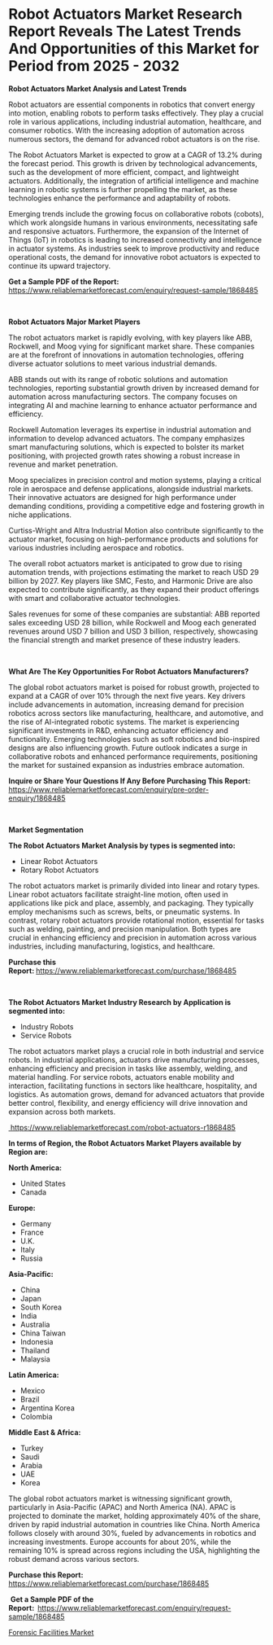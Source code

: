 <p><h1>Robot Actuators Market Research Report Reveals The Latest Trends And Opportunities of this Market for Period from 2025 - 2032</h1></p><p><strong>Robot Actuators Market Analysis and Latest Trends</strong></p>
<p><p>Robot actuators are essential components in robotics that convert energy into motion, enabling robots to perform tasks effectively. They play a crucial role in various applications, including industrial automation, healthcare, and consumer robotics. With the increasing adoption of automation across numerous sectors, the demand for advanced robot actuators is on the rise.</p><p>The Robot Actuators Market is expected to grow at a CAGR of 13.2% during the forecast period. This growth is driven by technological advancements, such as the development of more efficient, compact, and lightweight actuators. Additionally, the integration of artificial intelligence and machine learning in robotic systems is further propelling the market, as these technologies enhance the performance and adaptability of robots.</p><p>Emerging trends include the growing focus on collaborative robots (cobots), which work alongside humans in various environments, necessitating safe and responsive actuators. Furthermore, the expansion of the Internet of Things (IoT) in robotics is leading to increased connectivity and intelligence in actuator systems. As industries seek to improve productivity and reduce operational costs, the demand for innovative robot actuators is expected to continue its upward trajectory.</p></p>
<p><strong>Get a Sample PDF of the Report:&nbsp;</strong> <a href="https://www.reliablemarketforecast.com/enquiry/request-sample/1868485?utm_campaign=1134&utm_medium=2&utm_source=Github&utm_content=ia&utm_term=16022025&utm_id=robot-actuators">https://www.reliablemarketforecast.com/enquiry/request-sample/1868485</a></p>
<p>&nbsp;</p>
<p><strong>Robot Actuators Major Market Players</strong></p>
<p><p>The robot actuators market is rapidly evolving, with key players like ABB, Rockwell, and Moog vying for significant market share. These companies are at the forefront of innovations in automation technologies, offering diverse actuator solutions to meet various industrial demands. </p><p>ABB stands out with its range of robotic solutions and automation technologies, reporting substantial growth driven by increased demand for automation across manufacturing sectors. The company focuses on integrating AI and machine learning to enhance actuator performance and efficiency. </p><p>Rockwell Automation leverages its expertise in industrial automation and information to develop advanced actuators. The company emphasizes smart manufacturing solutions, which is expected to bolster its market positioning, with projected growth rates showing a robust increase in revenue and market penetration.</p><p>Moog specializes in precision control and motion systems, playing a critical role in aerospace and defense applications, alongside industrial markets. Their innovative actuators are designed for high performance under demanding conditions, providing a competitive edge and fostering growth in niche applications.</p><p>Curtiss-Wright and Altra Industrial Motion also contribute significantly to the actuator market, focusing on high-performance products and solutions for various industries including aerospace and robotics.</p><p>The overall robot actuators market is anticipated to grow due to rising automation trends, with projections estimating the market to reach USD 29 billion by 2027. Key players like SMC, Festo, and Harmonic Drive are also expected to contribute significantly, as they expand their product offerings with smart and collaborative actuator technologies.</p><p>Sales revenues for some of these companies are substantial: ABB reported sales exceeding USD 28 billion, while Rockwell and Moog each generated revenues around USD 7 billion and USD 3 billion, respectively, showcasing the financial strength and market presence of these industry leaders.</p></p>
<p>&nbsp;</p>
<p><strong>What Are The Key Opportunities For Robot Actuators Manufacturers?</strong></p>
<p><p>The global robot actuators market is poised for robust growth, projected to expand at a CAGR of over 10% through the next five years. Key drivers include advancements in automation, increasing demand for precision robotics across sectors like manufacturing, healthcare, and automotive, and the rise of AI-integrated robotic systems. The market is experiencing significant investments in R&D, enhancing actuator efficiency and functionality. Emerging technologies such as soft robotics and bio-inspired designs are also influencing growth. Future outlook indicates a surge in collaborative robots and enhanced performance requirements, positioning the market for sustained expansion as industries embrace automation.</p></p>
<p><strong>Inquire or Share Your Questions If Any Before Purchasing This Report:</strong> <a href="https://www.reliablemarketforecast.com/enquiry/pre-order-enquiry/1868485?utm_campaign=1134&utm_medium=2&utm_source=Github&utm_content=ia&utm_term=16022025&utm_id=robot-actuators">https://www.reliablemarketforecast.com/enquiry/pre-order-enquiry/1868485</a></p>
<p>&nbsp;</p>
<p><strong>Market Segmentation</strong></p>
<p><strong>The Robot Actuators Market Analysis by types is segmented into:</strong></p>
<p><ul><li>Linear Robot Actuators</li><li>Rotary Robot Actuators</li></ul></p>
<p><p>The robot actuators market is primarily divided into linear and rotary types. Linear robot actuators facilitate straight-line motion, often used in applications like pick and place, assembly, and packaging. They typically employ mechanisms such as screws, belts, or pneumatic systems. In contrast, rotary robot actuators provide rotational motion, essential for tasks such as welding, painting, and precision manipulation. Both types are crucial in enhancing efficiency and precision in automation across various industries, including manufacturing, logistics, and healthcare.</p></p>
<p><strong>Purchase this Report:&nbsp;</strong><a href="https://www.reliablemarketforecast.com/purchase/1868485?utm_campaign=1134&utm_medium=2&utm_source=Github&utm_content=ia&utm_term=16022025&utm_id=robot-actuators">https://www.reliablemarketforecast.com/purchase/1868485</a></p>
<p>&nbsp;</p>
<p><strong>The Robot Actuators Market Industry Research by Application is segmented into:</strong></p>
<p><ul><li>Industry Robots</li><li>Service Robots</li></ul></p>
<p><p>The robot actuators market plays a crucial role in both industrial and service robots. In industrial applications, actuators drive manufacturing processes, enhancing efficiency and precision in tasks like assembly, welding, and material handling. For service robots, actuators enable mobility and interaction, facilitating functions in sectors like healthcare, hospitality, and logistics. As automation grows, demand for advanced actuators that provide better control, flexibility, and energy efficiency will drive innovation and expansion across both markets.</p></p>
<p><a href="https://www.reliablemarketforecast.com/robot-actuators-r1868485?utm_campaign=1134&utm_medium=2&utm_source=Github&utm_content=ia&utm_term=16022025&utm_id=robot-actuators">&nbsp;https://www.reliablemarketforecast.com/robot-actuators-r1868485</a></p>
<p><strong>In terms of Region, the Robot Actuators Market Players available by Region are:</strong></p>
<p>
    <p> <strong> North America: </strong>
        <ul>
            <li>United States</li>
            <li>Canada</li>
        </ul>
        </p> 
    <p> <strong> Europe: </strong>
        <ul>
            <li>Germany</li>
            <li>France</li>
            <li>U.K.</li>
            <li>Italy</li>
            <li>Russia</li>
        </ul>
        </p> 
    <p> <strong> Asia-Pacific: </strong>
        <ul>
            <li>China</li>
            <li>Japan</li>
            <li>South Korea</li>
            <li>India</li>
            <li>Australia</li>
            <li>China Taiwan</li>
            <li>Indonesia</li>
            <li>Thailand</li>
            <li>Malaysia</li>
        </ul>
        </p> 
    <p> <strong> Latin America: </strong>
        <ul>
            <li>Mexico</li>
            <li>Brazil</li>
            <li>Argentina Korea</li>
            <li>Colombia</li>
        </ul>
        </p> 
    <p> <strong> Middle East & Africa: </strong>
        <ul>
            <li>Turkey</li>
            <li>Saudi</li>
            <li>Arabia</li>
            <li>UAE</li>
            <li>Korea</li>
        </ul>
    </p>
    </p>
<p><p>The global robot actuators market is witnessing significant growth, particularly in Asia-Pacific (APAC) and North America (NA). APAC is projected to dominate the market, holding approximately 40% of the share, driven by rapid industrial automation in countries like China. North America follows closely with around 30%, fueled by advancements in robotics and increasing investments. Europe accounts for about 20%, while the remaining 10% is spread across regions including the USA, highlighting the robust demand across various sectors.</p></p>
<p><strong>Purchase this Report: </strong><a href="https://www.reliablemarketforecast.com/purchase/1868485?utm_campaign=1134&utm_medium=2&utm_source=Github&utm_content=ia&utm_term=16022025&utm_id=robot-actuators">https://www.reliablemarketforecast.com/purchase/1868485</a></p>
<p>&nbsp;<strong>Get a Sample PDF of the Report:&nbsp;&nbsp;</strong><a href="https://www.reliablemarketforecast.com/enquiry/request-sample/1868485?utm_campaign=1134&utm_medium=2&utm_source=Github&utm_content=ia&utm_term=16022025&utm_id=robot-actuators">https://www.reliablemarketforecast.com/enquiry/request-sample/1868485</a></p>
<p><strong></strong></p>
<p><p><a href="https://github.com/BryceTownsendr/Market-Research-Report-List-7/blob/main/forensic-facilities-market.md?utm_campaign=1134&utm_medium=2&utm_source=Github&utm_content=ia&utm_term=16022025&utm_id=robot-actuators">Forensic Facilities Market</a></p></p>